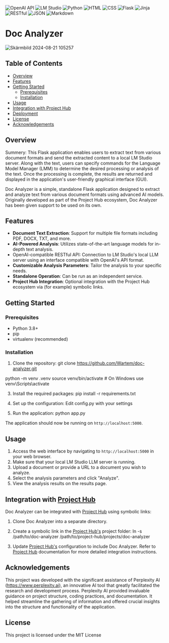 ![OpenAI API](https://img.shields.io/badge/API-OpenAI-brightgreen.svg)
![LM Studio](https://img.shields.io/badge/AI-LM%20Studio-blueviolet.svg)
![Python](https://img.shields.io/badge/language-Python-blue.svg)
![HTML](https://img.shields.io/badge/language-HTML-orange.svg)
![CSS](https://img.shields.io/badge/language-CSS-green.svg)
![Flask](https://img.shields.io/badge/framework-Flask-lightgrey.svg)
![Jinja](https://img.shields.io/badge/template%20engine-Jinja-yellow.svg)
![RESTful](https://img.shields.io/badge/API-RESTful-ff69b4.svg)
![JSON](https://img.shields.io/badge/data-JSON-lightblue.svg)
![Markdown](https://img.shields.io/badge/docs-Markdown-lightgrey.svg)

# Doc Analyzer
![Skärmbild 2024-08-21 105257](https://github.com/user-attachments/assets/a74da3e9-5cee-4f16-8bcd-8249ad87b673)

## Table of Contents
- [Overview](#overview)
- [Features](#features)
- [Getting Started](#getting-started)
  - [Prerequisites](#prerequisites)
  - [Installation](#installation)
- [Usage](#usage)
- [Integration with Project Hub](#integration-with-project-hub)
- [Deployment](#deployment)
- [License](#license)
- [Acknowledgements](#acknowledgements)

## Overview

Summery: 
This Flask application enables users to extract text from various document formats and send the extracted content to a local LM Studio server. 
Along with the text, users can specify commands for the Language Model Manager (LMM) to determine the desired processing or analysis of the text. 
Once the processing is complete, the results are returned and displayed in the application's user-friendly graphical interface (GUI).

Doc Analyzer is a simple, standalone Flask application designed to extract and analyze text from various document formats using advanced AI models. 
Originally developed as part of the Project Hub ecosystem, Doc Analyzer has been given support to be used on its own.

## Features

- **Document Text Extraction**: Support for multiple file formats including PDF, DOCX, TXT, and more.
- **AI-Powered Analysis**: Utilizes state-of-the-art language models for in-depth text analysis.
- OpenAI-compatible RESTful API: Connection to LM Studio's local LLM server using an interface compatible with OpenAI's API format.
- **Customizable Analysis Parameters**: Tailor the analysis to your specific needs.
- **Standalone Operation**: Can be run as an independent service.
- **Project Hub Integration**: Optional integration with the Project Hub ecosystem via (for example) symbolic links.

## Getting Started

### Prerequisites

- Python 3.8+
- pip
- virtualenv (recommended)

### Installation

1. Clone the repository:
git clone https://github.com/Wartem/doc-analyzer.git

python -m venv .venv
source venv/bin/activate # On Windows use venv\Scripts\activate

3. Install the required packages:
   pip install -r requirements.txt

4. Set up the configuration:
Edit config.py with your settings

5.  Run the application:
python app.py

The application should now be running on `http://localhost:5000`.

## Usage

1. Access the web interface by navigating to `http://localhost:5000` in your web browser.
2. Make sure that your local LM Studio LLM server is running.
3. Upload a document or provide a URL to a document you wish to analyze.
4. Select the analysis parameters and click "Analyze".
5. View the analysis results on the results page.

## Integration with [Project Hub](https://github.com/Wartem/wartem_project_hub)

Doc Analyzer can be integrated with [Project Hub](https://github.com/Wartem/wartem_project_hub) using symbolic links:

1. Clone Doc Analyzer into a separate directory.
2. Create a symbolic link in the [Project Hub's](https://github.com/Wartem/wartem_project_hub) project folder:
   ln -s /path/to/doc-analyzer /path/to/project-hub/projects/doc-analyzer

3. Update [Project Hub's](https://github.com/Wartem/wartem_project_hub) configuration to include Doc Analyzer.
Refer to [Project Hub](https://github.com/Wartem/wartem_project_hub) documentation for more detailed integration instructions.

## Acknowledgements
This project was developed with the significant assistance of Perplexity AI (https://www.perplexity.ai), an innovative AI tool that greatly facilitated the research and development process. Perplexity AI provided invaluable guidance on project structure, coding practices, and documentation. It helped streamline the gathering of information and offered crucial insights into the structure and functionality of the application.

## License
This project is licensed under the MIT License

